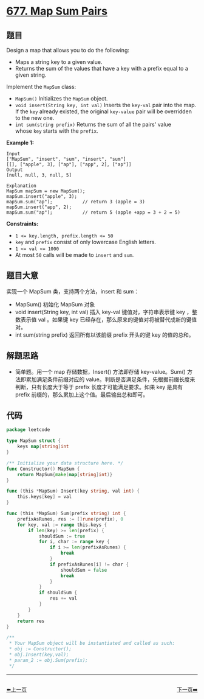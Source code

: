 # [677. Map Sum Pairs](https://leetcode.com/problems/map-sum-pairs/)


## 题目

Design a map that allows you to do the following:

- Maps a string key to a given value.
- Returns the sum of the values that have a key with a prefix equal to a given string.

Implement the `MapSum` class:

- `MapSum()` Initializes the `MapSum` object.
- `void insert(String key, int val)` Inserts the `key-val` pair into the map. If the `key` already existed, the original `key-value` pair will be overridden to the new one.
- `int sum(string prefix)` Returns the sum of all the pairs' value whose `key` starts with the `prefix`.

**Example 1:**

```
Input
["MapSum", "insert", "sum", "insert", "sum"]
[[], ["apple", 3], ["ap"], ["app", 2], ["ap"]]
Output
[null, null, 3, null, 5]

Explanation
MapSum mapSum = new MapSum();
mapSum.insert("apple", 3);
mapSum.sum("ap");           // return 3 (apple = 3)
mapSum.insert("app", 2);
mapSum.sum("ap");           // return 5 (apple +app = 3 + 2 = 5)

```

**Constraints:**

- `1 <= key.length, prefix.length <= 50`
- `key` and `prefix` consist of only lowercase English letters.
- `1 <= val <= 1000`
- At most `50` calls will be made to `insert` and `sum`.

## 题目大意

实现一个 MapSum 类，支持两个方法，insert 和 sum：

- MapSum() 初始化 MapSum 对象
- void insert(String key, int val) 插入 key-val 键值对，字符串表示键 key ，整数表示值 val 。如果键 key 已经存在，那么原来的键值对将被替代成新的键值对。
- int sum(string prefix) 返回所有以该前缀 prefix 开头的键 key 的值的总和。

## 解题思路

- 简单题。用一个 map 存储数据，Insert() 方法即存储 key-value。Sum() 方法即累加满足条件前缀对应的 value。判断是否满足条件，先根据前缀长度来判断，只有长度大于等于 prefix 长度才可能满足要求。如果 key 是具有 prefix 前缀的，那么累加上这个值。最后输出总和即可。

## 代码

```go
package leetcode

type MapSum struct {
	keys map[string]int
}

/** Initialize your data structure here. */
func Constructor() MapSum {
	return MapSum{make(map[string]int)}
}

func (this *MapSum) Insert(key string, val int) {
	this.keys[key] = val
}

func (this *MapSum) Sum(prefix string) int {
	prefixAsRunes, res := []rune(prefix), 0
	for key, val := range this.keys {
		if len(key) >= len(prefix) {
			shouldSum := true
			for i, char := range key {
				if i >= len(prefixAsRunes) {
					break
				}
				if prefixAsRunes[i] != char {
					shouldSum = false
					break
				}
			}
			if shouldSum {
				res += val
			}
		}
	}
	return res
}

/**
 * Your MapSum object will be instantiated and called as such:
 * obj := Constructor();
 * obj.Insert(key,val);
 * param_2 := obj.Sum(prefix);
 */
```


----------------------------------------------
<div style="display: flex;justify-content: space-between;align-items: center;">
<p><a href="https://books.halfrost.com/leetcode/ChapterFour/0600~0699/0676.Implement-Magic-Dictionary/">⬅️上一页</a></p>
<p><a href="https://books.halfrost.com/leetcode/ChapterFour/0600~0699/0682.Baseball-Game/">下一页➡️</a></p>
</div>
